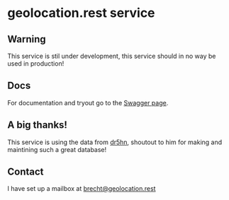 # geolocation.rest service

## Warning

This service is stil under development, this service should in no way be used in production!

## Docs

For documentation and tryout go to the [Swagger page](https://geolocation.rest/swagger/index.html).

## A big thanks!

This service is using the data from [dr5hn](https://github.com/dr5hn/countries-states-cities-database), shoutout to him for making and maintining such a great database!

## Contact

I have set up a mailbox at [brecht@geolocation.rest](mailto:[brecht@geolocation.rest)